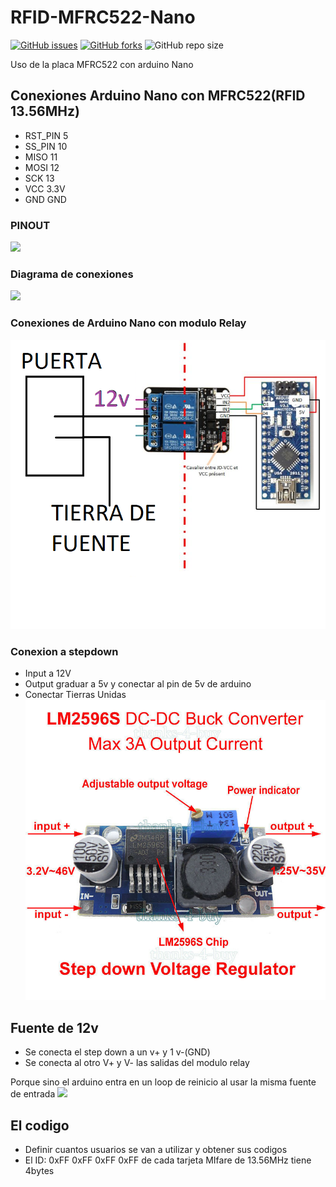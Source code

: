 # RFID-MFRC522-Nano
<a href="https://github.com/Soichi-Tamashiro/RFID-MFRC522-Nano/issues"><img alt="GitHub issues" src="https://img.shields.io/github/issues/Soichi-Tamashiro/RFID-MFRC522-Nano?style=plastic"></a>
<a href="https://github.com/Soichi-Tamashiro/RFID-MFRC522-Nano/network"><img alt="GitHub forks" src="https://img.shields.io/github/forks/Soichi-Tamashiro/RFID-MFRC522-Nano?style=plastic"></a>
<img alt="GitHub repo size" src="https://img.shields.io/github/repo-size/Soichi-Tamashiro/RFID-MFRC522-Nano?style=plastic">

Uso de la placa MFRC522 con arduino Nano
## Conexiones Arduino Nano con MFRC522(RFID 13.56MHz) ##
  * RST_PIN  5
  * SS_PIN  10
  * MISO    11
  * MOSI    12
  * SCK     13
  * VCC     3.3V
  * GND     GND
### PINOUT ###
![](https://simba-os.readthedocs.io/en/3.0.0/_images/arduino-nano-pinout.png)
### Diagrama de conexiones ###
![](https://howtomechatronics.com/wp-content/uploads/2017/05/Arduino-and-MFRC522-RFID-Reader-Module-Circuit-Schematic.png)
### Conexiones de Arduino Nano con modulo Relay ###
![](https://github.com/Soichi-Tamashiro/RFID-MFRC522-Nano/blob/master/RESOURCES/puerta.png)
### Conexion a stepdown ###
  * Input a 12V
  * Output graduar a 5v y conectar al pin de 5v de arduino 
  * Conectar Tierras Unidas
![](https://github.com/Soichi-Tamashiro/RFID-MFRC522-Nano/blob/master/RESOURCES/stepdown.jpg)
## Fuente de 12v ##
  * Se conecta el step down a un v+ y 1 v-(GND)
  * Se conecta al otro V+ y V- las salidas del modulo relay

Porque sino el arduino entra en un loop de reinicio al usar la misma fuente de entrada
![](https://d26lpennugtm8s.cloudfront.net/stores/005/906/products/whatsapp-image-2017-05-16-at-8-07-33-pm1-92fd8c5d9d5e0a226915132662485428-640-0.jpeg)
## El codigo ##
  * Definir cuantos usuarios se van a utilizar y obtener sus codigos
  * El ID: 0xFF 0xFF 0xFF 0xFF de cada tarjeta MIfare de 13.56MHz tiene 4bytes
